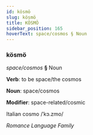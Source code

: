 ```yaml
---
id: kösmö
slug: kösmö
title: KÖSMÖ
sidebar_position: 165
hoverText: space/cosmos § Noun
---
```


### kösmö

*space/cosmos* **§** Noun

**Verb**: to be space/the cosmos

**Noun**: space/cosmos

**Modifier**: space-related/cosmic

Italian cosmo /ˈkɔ.zmo/

*Romance Language Family*